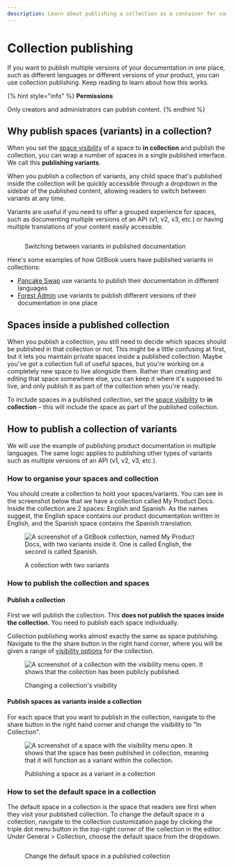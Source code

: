 ```yaml
---
description: Learn about publishing a collection as a container for variants.
---
```


# Collection publishing

If you want to publish multiple versions of your documentation in one place, such as different languages or different versions of your product, you can use collection publishing. Keep reading to learn about how this works.

{% hint style="info" %}
**Permissions**

Only creators and administrators can publish content.
{% endhint %}

## Why publish spaces (variants) in a collection?

When you set the [space visibility](space-publishing.md) of a space to **in collection** and publish the collection, you can wrap a number of spaces in a single published interface. We call this **publishing variants**.

When you publish a collection of variants, any child space that's published inside the collection will be quickly accessible through a dropdown in the sidebar of the published content, allowing readers to switch between variants at any time.

Variants are useful if you need to offer a grouped experience for spaces, such as documenting multiple versions of an API (v1, v2, v3, etc.) or having multiple translations of your content easily accessible.

<figure><img src="../../.gitbook/assets/variants.gif" alt=""><figcaption><p>Switching between variants in published documentation</p></figcaption></figure>

Here's some examples of how GitBook users have published variants in collections:

* [Pancake Swap](https://docs.pancakeswap.finance/) use variants to publish their documentation in different languages
* [Forest Admin](https://docs.forestadmin.com/documentation/) use variants to publish different versions of their documentation in one place

## Spaces inside a published collection

When you publish a collection, you still need to decide which spaces should be published in that collection or not. This might be a little confusing at first, but it lets you maintain private spaces inside a published collection. Maybe you've got a collection full of useful spaces, but you're working on a completely new space to live alongside them. Rather than creating and editing that space somewhere else, you can keep it where it's supposed to live, and only publish it as part of the collection when you're ready.

To include spaces in a published collection, set the [space visibility](space-publishing.md) to **in collection** – this will include the space as part of the published collection.

## How to publish a collection of variants

We will use the example of publishing product documentation in multiple languages. The same logic applies to publishing other types of variants such as multiple versions of an API (v1, v2, v3, etc.).

### How to organise your spaces and collection&#x20;

You should create a collection to hold your spaces/variants. You can see in the screenshot below that we have a collection called My Product Docs. Inside the collection are 2 spaces: English and Spanish. As the names suggest, the English space contains our product documentation written in English, and the Spanish space contains the Spanish translation.

<figure><img src="../../.gitbook/assets/english-spanish-collection.png" alt="A screenshot of a GitBook collection, named My Product Docs, with two variants inside it. One is called English, the second is called Spanish."><figcaption><p>A collection with two variants</p></figcaption></figure>

### How to publish the collection and spaces

#### Publish a collection

First we will publish the collection. This **does not publish the spaces inside the collection**. You need to publish each space individually.

Collection publishing works almost exactly the same as space publishing. Navigate to the the share button in the right hand corner, where you will be given a range of [visibility options](space-publishing.md#public-space) for the collection.&#x20;

<figure><img src="../../.gitbook/assets/published-collection.png" alt="A screenshot of a collection with the visibility menu open. It shows that the collection has been publicly published."><figcaption><p>Changing a collection's visibility</p></figcaption></figure>

#### Publish spaces as variants inside a collection

For each space that you want to publish in the collection, navigate to the share button in the right hand corner and change the visibility to "In Collection".&#x20;

<figure><img src="../../.gitbook/assets/published-variant.png" alt="A screenshot of a space with the visibility menu open. It shows that the space has been published in collection, meaning that it will function as a variant within the collection."><figcaption><p>Publishing a space as a variant in a collection</p></figcaption></figure>

### How to set the default space in a collection

The default space in a collection is the space that readers see first when they visit your published collection. To change the default space in a collection, navigate to the collection customization page by clicking the triple dot menu button in the top-right corner of the collection in the editor. Under General > Collection, choose the default space from the dropdown.

<figure><img src="../../.gitbook/assets/switch space.gif" alt=""><figcaption><p>Change the default space in a published collection</p></figcaption></figure>
